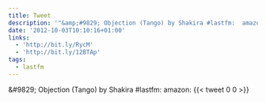 ```yaml
---
title: Tweet
description: '"&amp;#9829; Objection (Tango) by Shakira #lastfm:  amazon: "'
date: '2012-10-03T10:10:16+01:00'
links:
  - 'http://bit.ly/RycM'
  - 'http://bit.ly/12BTAp'
tags:
  - lastfm
---
```

&amp;#9829; Objection (Tango) by Shakira #lastfm:  amazon: 
      {{< tweet 0 0 >}}
    
